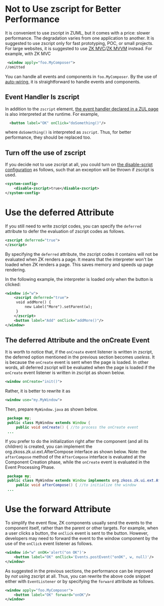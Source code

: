 

# Not to Use zscript for Better Performance

It is convenient to use zscript in ZUML, but it comes with a price:
slower performance. The degradation varies from one application to
another. It is suggested to use zscript only for fast prototyping, POC,
or small projects. For large websites, it is suggested to use [ZK
MVC]({{site.baseurl}}/zk_dev_ref/MVC)/[ZK
MVVM](http://books.zkoss.org/zk-mvvm-book/8.0/index.html) instead. For
example, with ZK MVC

``` xml
 <window apply="foo.MyComposer">
//omitted
```

You can handle all events and components in `foo.MyComposer`. By the use
of [
auto-wiring](ZK_Component_Reference/Common_Operations/Event_Handling/Event_Listening#Composer_and_Event_Listener_Autowiring),
it is straightforward to handle events and components.

## Event Handler Is zscript

In addition to the `zscript` element, [ the event handler declared in a
ZUL
page](ZK_Component_Reference/Common_Operations/Event_Handling/Event_Listening#Declare_an_Event_Handler_in_a_ZUL_page)
is also interpreted at the runtime. For example,

``` xml
  <button label="OK" onClick="doSomething()"/>
```

where `doSomething()` is interpreted as `zscript`. Thus, for better
performance, they should be replaced too.

## Turn off the use of zscript

If you decide not to use zscript at all, you could turn on [the
disable-script
configuration](ZK_Configuration_Reference/zk.xml/The_system-config_Element/The_disable-zscript_Element)
as follows, such that an exception will be thrown if zscript is used.

``` xml
<system-config>
    <disable-zscript>true</disable-zscript>
</system-config>
```

# Use the deferred Attribute

If you still need to write zscript codes, you can specify the `deferred`
attribute to defer the evaluation of zscript codes as follows.

``` xml
<zscript deferred="true">
</zscript>
```

By specifying the `deferred` attribute, the zscript codes it contains
will not be evaluated when ZK renders a page. It means that the
interpreter won't be loaded when ZK renders a page. This saves memory
and speeds up page rendering.

In the following example, the interpreter is loaded only when the button
is clicked:

``` xml
<window id="w">
    <zscript deferred="true">
     void addMore() {
         new Label("More").setParent(w);
     }
    </zscript>
    <button label="Add" onClick="addMore()"/>
</window>
```

## The deferred Attribute and the onCreate Event

It is worth to notice that, if the `onCreate` event listener is written
in zscript, the deferred option mentioned in the previous section
becomes *useless*. It is because the `onCreate` event is sent when the
page is loaded. In other words, all deferred zscript will be evaluated
when the page is loaded if the `onCreate` event listener is written in
zscript as shown below.

``` xml
<window onCreate="init()">
```

Rather, it is better to rewrite it as

``` xml
<window use="my.MyWindow">
```

Then, prepare `MyWindow.java` as shown below.

``` java
 package my;
 public class MyWindow extends Window {
     public void onCreate() { //to process the onCreate event
 ...
```

If you prefer to do the initialization right after the component (and
all its children) is created, you can implement the
<javadoc type="interface">org.zkoss.zk.ui.ext.AfterCompose</javadoc>
interface as shown below. Note: the `afterCompose` method of the
`AfterCompose` interface is evaluated at the Component Creation phase,
while the `onCreate` event is evaluated in the Event Processing Phase.

``` java
 package my;
 public class MyWindow extends Window implements org.zkoss.zk.ui.ext.AfterCompose {
     public void afterCompose() { //to initialize the window
 ...
```

# Use the forward Attribute

To simplify the event flow, ZK components usually send the events to the
component itself, rather than the parent or other targets. For example,
when a user clicks a button, the `onClick` event is sent to the button.
However, developers may need to forward the event to the window
component by the use of the `onClick` event listener as follows.

``` xml
<window id="w" onOK='alert("on OK")'>
    <button label="OK" onClick='Events.postEvent("onOK", w, null)'/>
</window>
```

As suggested in the previous sections, the performance can be improved
by *not* using zscript at all. Thus, you can rewrite the above code
snippet either with `EventListener` or by specifying the `forward`
attribute as follows.

``` xml
<window apply="foo.MyComposer">
    <button label="OK" forward="onOK"/>
</window>
```
